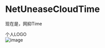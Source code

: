 # NetUneaseCloudTime
现在是，网抑Time  
  
个人LOGO  
![image](https://github.com/SnhAenIgseAl/SnhAenIgseAl/blob/master/SnhAenIgseAl.png)
